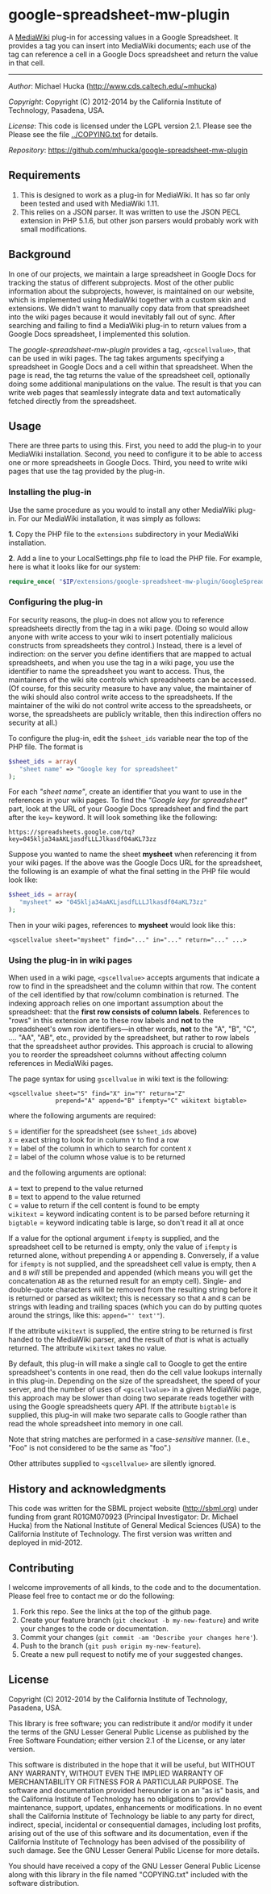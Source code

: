 google-spreadsheet-mw-plugin
============================

A [MediaWiki](http://www.mediawiki.org) plug-in for accessing values in a Google Spreadsheet.  It provides a tag you can insert into MediaWiki documents; each use of the tag can reference a cell in a Google Docs spreadsheet and return the value in that cell.

----
*Author*: Michael Hucka (http://www.cds.caltech.edu/~mhucka)

*Copyright*: Copyright (C) 2012-2014 by the California Institute of Technology, Pasadena, USA.

*License*: This code is licensed under the LGPL version 2.1.  Please see the Please see the file [../COPYING.txt](https://raw.github.com/mhucka/google-spreadsheet-mw-plugin/master/COPYING.txt) for details.

*Repository*: https://github.com/mhucka/google-spreadsheet-mw-plugin


Requirements
------------

1. This is designed to work as a plug-in for MediaWiki.  It has so far only been tested and used with MediaWiki 1.11.
2. This relies on a JSON parser.  It was written to use the JSON PECL extension in PHP 5.1.6, but other json parsers would probably work with small modifications.


Background
----------

In one of our projects, we maintain a large spreadsheet in Google Docs for tracking the status of different subprojects.  Most of the other public information about the subprojects, however, is maintained on our website, which is implemented using MediaWiki together with a custom skin and extensions.  We didn't want to manually copy data from that spreadsheet into the wiki pages because it would inevitably fall out of sync.  After searching and failing to find a MediaWiki plug-in to return values from a Google Docs spreadsheet, I implemented this solution.

The *google-spreadsheet-mw-plugin* provides a tag, `<gcscellvalue>`, that can be used in wiki pages.  The tag takes arguments specifying a spreadsheet in Google Docs and a cell within that spreadsheet.  When the page is read, the tag returns the value of the spreadsheet cell, optionally doing some additional manipulations on the value.  The result is that you can write web pages that seamlessly integrate data and text automatically fetched directly from the spreadsheet.


Usage
-----

There are three parts to using this.  First, you need to add the plug-in to your MediaWiki installation.  Second, you need to configure it to be able to access one or more spreadsheets in Google Docs.  Third, you need to write wiki pages that use the tag provided by the plug-in.

### Installing the plug-in

Use the same procedure as you would to install any other MediaWiki plug-in.  For our MediaWiki installation, it was simply as follows:

**1**. Copy the PHP file to the `extensions` subdirectory in your MediaWiki installation.

**2**. Add a line to your LocalSettings.php file to load the PHP file. For example, here is what it looks like for our system:

~~~~~php
require_once( "$IP/extensions/google-spreadsheet-mw-plugin/GoogleSpreadsheetAccess.php");
~~~~~


### Configuring the plug-in

For security reasons, the plug-in does not allow you to reference spreadsheets directly from the tag in a wiki page.  (Doing so would allow anyone with write access to your wiki to insert potentially malicious constructs from spreadsheets they control.)  Instead, there is a level of indirection: on the server you define identifiers that are mapped to actual spreadsheets, and when you use the tag in a wiki page, you use the identifier to name the spreadsheet you want to access.  Thus, the maintainers of the wiki site controls which spreadsheets can be accessed.  (Of course, for this security measure to have any value, the maintainer of the wiki should also control write access to the spreadsheets.  If the maintainer of the wiki do not control write access to the spreadsheets, or worse, the spreadsheets are publicly writable, then this indirection offers no security at all.)

To configure the plug-in, edit the `$sheet_ids` variable near the top of the PHP file.  The format is

~~~~~php
$sheet_ids = array(
   "sheet name" => "Google key for spreadsheet"
);
~~~~~

For each *"sheet name"*, create an identifier that you want to use in the references in your wiki pages.  To find the *"Google key for spreadsheet"* part, look at the URL of your Google Docs spreadsheet and find the part after the `key=` keyword.  It will look something like the following:

~~~~~
https://spreadsheets.google.com/tq?key=045klja34aAKLjasdfLLLJlkasdf04aKL73zz
~~~~~

Suppose you wanted to name the sheet **mysheet** when referencing it from your wiki pages.  If the above was the Google Docs URL for the spreadsheet, the following is an example of what the final setting in the PHP file would look like:

~~~~~php
$sheet_ids = array(
   "mysheet" => "045klja34aAKLjasdfLLLJlkasdf04aKL73zz"
);
~~~~~

Then in your wiki pages, references to **mysheet** would look like this:

~~~~~
<gscellvalue sheet="mysheet" find="..." in="..." return="..." ...>
~~~~~


### Using the plug-in in wiki pages

When used in a wiki page, `<gscellvalue>` accepts arguments that indicate a row to find in the spreadsheet and the column within that row.  The content of the cell identified by that row/column combination is returned.  The indexing approach relies on one important assumption about the spreadsheet: that the **first row consists of column labels**.  References to "rows" in this extension are to these row labels and **not** to the spreadsheet's own row identifiers&mdash;in other words, **not** to the "A", "B", "C", .... "AA", "AB", etc., provided by the spreadsheet, but rather to row labels that the spreadsheet author provides.  This approach is crucial to allowing you to reorder the spreadsheet columns without affecting column references in MediaWiki pages.

The page syntax for using `gscellvalue` in wiki text is the following:

~~~~~
<gscellvalue sheet="S" find="X" in="Y" return="Z" 
             prepend="A" append="B" ifempty="C" wikitext bigtable>
~~~~~

where the following arguments are required:

 `S` =  identifier for the spreadsheet (see `$sheet_ids` above) <br>
 `X` =  exact string to look for in column `Y` to find a row <br>
 `Y` =  label of the column in which to search for content `X` <br>
 `Z` =  label of the column whose value is to be returned <br>

and the following arguments are optional:

 `A` =  text to prepend to the value returned <br>
 `B` =  text to append to the value returned <br>
 `C` =  value to return if the cell content is found to be empty <br>
 `wikitext` =  keyword indicating content is to be parsed before returning it <br>
 `bigtable` =  keyword indicating table is large, so don't read it all at once <br>

If a value for the optional argument `ifempty` is supplied, and the spreadsheet cell to be returned is empty, only the value of `ifempty` is returned alone, without prepending `A` or appending `B`.  Conversely, if a value for `ifempty` is not supplied, and the spreadsheet cell value is empty, then `A` and `B` *will* still be prepended and appended (which means you will get the concatenation `AB` as the returned result for an empty cell).  Single- and double-quote characters will be removed from the resulting string before it is returned or parsed as wikitext; this is necessary so that `A` and `B` can be strings with leading and trailing spaces (which you can do by putting quotes around the strings, like this: `append="' text'"`).

If the attribute `wikitext` is supplied, the entire string to be returned is first handed to the MediaWiki parser, and the result of *that* is what is actually returned.  The attribute `wikitext` takes no value.

By default, this plug-in will make a single call to Google to get the entire spreadsheet's contents in one read, then do the cell value lookups internally in this plug-in.  Depending on the size of the spreadsheet, the speed of your server, and the number of uses of `<gscellvalue>` in a given MediaWiki page, this approach may be slower than doing two separate reads together with using the Google spreadsheets query API.  If the attribute `bigtable` is supplied, this plug-in will make two separate calls to Google rather than read the whole spreadsheet into memory in one call.

Note that string matches are performed in a case-*sensitive* manner.  (I.e., "Foo" is not considered to be the same as "foo".)

Other attributes supplied to `<gscellvalue>` are silently ignored.


History and acknowledgments
---------------------------

This code was written for the SBML project website (http://sbml.org) under funding from grant R01GM070923 (Principal Investigator: Dr. Michael Hucka) from the National Institute of General Medical Sciences (USA) to the California Institute of Technology.  The first version was written and deployed in mid-2012.


Contributing
------------

I welcome improvements of all kinds, to the code and to the documentation.
Please feel free to contact me or do the following:

1. Fork this repo.  See the links at the top of the github page.
2. Create your feature branch (`git checkout -b my-new-feature`) and write
your changes to the code or documentation.
3. Commit your changes (`git commit -am 'Describe your changes here'`).
4. Push to the branch (`git push origin my-new-feature`).
5. Create a new pull request to notify me of your suggested changes.


License
-------

Copyright (C) 2012-2014 by the California Institute of Technology, Pasadena, USA.

This library is free software; you can redistribute it and/or modify it under the terms of the GNU Lesser General Public License as published by the Free Software Foundation; either version 2.1 of the License, or any later version.

This software is distributed in the hope that it will be useful, but WITHOUT ANY WARRANTY, WITHOUT EVEN THE IMPLIED WARRANTY OF MERCHANTABILITY OR FITNESS FOR A PARTICULAR PURPOSE.  The software and documentation provided hereunder is on an "as is" basis, and the California Institute of Technology has no obligations to provide maintenance, support, updates, enhancements or modifications.  In no event shall the California Institute of Technology be liable to any party for direct, indirect, special, incidental or consequential damages, including lost profits, arising out of the use of this software and its documentation, even if the California Institute of Technology has been advised of the possibility of such damage.  See the GNU Lesser General Public License for more details.

You should have received a copy of the GNU Lesser General Public License along with this library in the file named "COPYING.txt" included with the software distribution.
